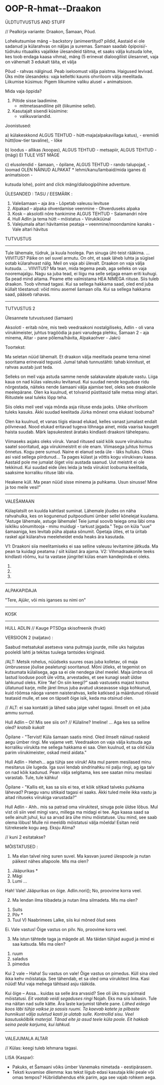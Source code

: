 # OOP-R-hmat--Draakon

	
ÜLDTUTVUSTUS AND STUFF

// Pealkirja variante: Draakon, Šamaan, Põud.

Lohekutsumise mäng – backstory (animeertitud? pildid, Aastaid ei ole sadanud ja külarahvas on näljas ja suremas. Šamaan saadab õpipoisi/-tüdruku rituaaliks vajalikke 
ülesandeid täitma, et saaks välja kutsuda lohe, kes toob endaga kaasa vihma), mäng (5 erinevat dialoogiliist ülesannet, vaja on vähemalt 3 edukalt täita, et välja

Põud - rahvas nälginud. Peab iseloomust välja paistma. Haigused levivad.
Üks mõte ülesandeks: vaja kelleltki kaunis ohvriloom välja meelitada.
Liikumise küsimus: Pigem liikumine valiku alusel + animatsioon.

Mida vaja õppida?
1) Piltide sisse laadimine.
	- mitmetasandiline pilt (liikumine sellel).
2) Kasutajalt sisendi küsimine:
	 - valikuvariandid.

Joonistused:

a) külakeskkond ALGUS TEHTUD
	- hütt-maja(alpakavillaga katus),
	- eremiidi hütt(low-tier tavaline),
	- lõke

b) loodus
	- allikas /koopas), ALGUS TEHTUD
	- metsapiir, ALGUS TEHTUD
	- (mägi) EI TULE VIST MÄGE
	
c) elusolendid
	- šamaan,
	- õpilane, ALGUS TEHTUD
	- rando talupojad,
	- loomad OLEN NÄINUD ALPAKAT
		* lehmi/kanu/lambaid/mida iganes
d) animatsioon
	- 

kutsuda lohe), point and click mäng/dialoogipõhine adventure.

ÜLESANDED :                                                                                                 TASU / EESMÄRK : 

1)	Valešamaan – aja ära	                                                                                - Lõpetab valeusu levituse
2)	Alpakad – alpaka ohverdamise veenmine                                                                   - Ohverduseks alpaka
3)	Kosk – aksolotli nõre hankimine ALGUS TEHTUD                                                            - Salamandri nõre
4)	Hull Adlin ja tema hütt – mõistatus                                                                     - Viirukiküünal
5)	Valejumala altari hävitamise peataja –  veenmine/moondamine kanaks                                      - Vale altari hävitus


TUTVUSTUS

--------------------------------------------------------------------------------------------------------------------------------------------------------------------

Tule lähemale, tüdruk, ja kuula hoolega.
Pan sinuga üht-teist rääkima.
... VIIVITUS?
Päike on sel suvel armutu.
On oht, et saak läheb luhta ja sügisel ootab külarahvast nälg.
Meil on vaja abi ülevalt. 
Draakon on vaja välja kutsuda.
... VIIVITUS?
Ma tean, mida tegema peab, aga selleks on vaja nooremajalgu.
Nagu sa juba tead, ei liigu ma selle seljaga enam eriti kuhugi.
Sa pead mind aitama.
Peame ette valmistama HEA NIMEGA riituse.
Siis tuleb draakon. Toob vihmad tagasi.
Kui sa sellega hakkama saad, oled end juba küllalt tõestanud: võid minu asemel šamaan olla.
Kui sa sellega hakkama saad, pääseb rahavas.

--------------------------------------------------------------------------------------------------------------------------------------------------------------------

TUTVUSTUS 2

Ülesannete tutvustused (šamaan)

Aksolotl - eritab nõre, mis teeb veedraakoni nostalgiliseks,
Adlin - oli vana viirukimeister, juhtus tragöödia ja pani varudega plehku,
Šamaan 2 - aja minema,
Altar - pane põlema/hävita,
Alpakaohver - Jakrü

Toortekst:

Ma seletan nüüd lähemalt.
Et draakon välja meelitada peame tema nimel sooritama erinevaid tegusid.
Jumal tahab tunnustähti: tahab kinnitust, et rahvas austab just teda.

Selleks on meil vaja astuda samme nende salakavalate alpakute vastu. Liiga kaua on nad külas valeusku levitanud.
Kui suudad nende koguduse ridu nõrgestada, näiteks nende šamaani välja ajamise teel, oleks see draakonile meelepärane.
Olen ka kuulnud, et tolvanid püstitasid talle metsa mingi altari. Riitustele seal tuleks lõpp teha.

Siis oleks meil veel vaja mõnda asja riituse enda jaoks.
Uhke ohvriloom tuleks kasuks. Äkki suudad keelitada Jürka mõnest oma elukast loobuma?

Olen ka kuulnud, et vanas tiigis elavad elukad, kelles vanast jumalast endalt põlvnevad.
Nood elukad eritavad tugeva lõhnaga ainet, mida vaarisa kaugelt haista suudab.
Märk lapsukestest ärataks kindlasti draakoni tähelepanu.

Viimaseks asjaks oleks viiruk. Vanad riitused said kõik suure viirukisuitsu saatel sooritatud, aga viirukimeistrit ei ole enam.
Viimasega juhtus hirmus õnnetus. Kogu pere surnud. Naine ei elanud seda üle - läks hulluks.
Oleks asi vaid sellega piirdunud... Ta pages külast ja võttis kogu viirukivaru kaasa.
Aastaid pole me jumalat õiget viisi austada saanud. Uut meistrit ei ole tekkinud.
Kui suudad eide üles leida ja teda viirukist loobuma keelitada, saaksime korraliku riituse läbi viia.

Heakene küll. Ma pean nüüd sisse minema ja puhkama.
Usun sinusse! Mine ja too meile vesi!"

--------------------------------------------------------------------------------------------------------------------------------------------------------------------

VALEŠAMAAN

Külaplatsilt on kuulda kahtlast suminat. Lähemale jõudes on näha rahvahulka, kes on kogunenud puitpoodiumi ümber sellel kõnelejat kuulama. "Astuge lähemale, astuge lähemale! Teie jumal soovib teiega oma  läbi oma isikliku sõnumitooja - minu muidugi - tarkust jagada." Tegu on küla "uue" šamaaniga, kes levitab püha alpaka sõnumit. Õpetaja ütles, et ta üritab raskel ajal külarahva meeleheidet enda heaks ära kasutada. 


V1: Draakoni siia meelitamiseks ei saa selline valeusu levitamine jätkuda. Ma pean ta kuidagi peatama / siit külast ära ajama.
V2: Vihmadraakonile teeks kindlasti rõõmu, kui ta vastase jüngritel külas enam kandepinda ei oleks.

1)
2)
3)


--------------------------------------------------------------------------------------------------------------------------------------------------------------------

ALPAKAPIDAJA

"Tere, Ajükr, või mis iganses su nimi on"

--------------------------------------------------------------------------------------------------------------------------------------------------------------------

KOSK

--------------------------------------------------------------------------------------------------------------------------------------------------------------------

HULL ADLIN // Kauge PTSDga skisofreenik (frukt)

VERSIOON 2 (naljatav) : 

Saabud metsatukal asetseva vana puitmaja juurde, mille uks haigutas pooleldi lahti ja tekitas tuulega tantsides kriginaid. 

/ALT: Metsik rohelus, nüüdseks suures osas juba kolletav, oli maja ümbrusesse jõulise pealetungi sooritanud. Mõni ütleks, et tegemist on kutsumata külalisega, aga sa ei ole nendega ühel meelel.
Maja ümbrus oli lastud looduse poolt üle võtta, arvestades, et see kunagi sealt üldse lahkunud oleks. Kiire “Ae! On siin keegi?” saab vastuseks majast kostva üllatunud karje, mille järel ilmus juba 
avatud ukseavasse väga kohkunud, kuid rõõmsa näoga vanem naisterahvas, kelle katkised ja määrdunud rõivaid teatasid mulle, et see on täpselt õige isik, keda ma otsinud 
olen.

// ALT: ei saa kontakti ja lähed saba jalge vahel tagasi. Ilmselt on eit juba ammu surnud.

Hull Adlin – Oi! Mis see siis on? // Külaline? Imeline! ... Aga kes sa selline oled? *kratsib kukalt*

Õpilane - "Tervist! Küla šamaan saatis mind. Oled ilmselt näinud raskeid aegu ümber ringi. Me vajame vett. Veedraakon on vaja välja kutsuda aga korraliku viirukita me sellega hakkama ei saa. Olen kuulnud, et sa olid küla parim viirukimeister, oskad meid aidata." 

Hull Adlin -  Heheh... aga tühja see viiruk! Aita mul parem mesilased minu mesitarus üle lugeda. Iga suvi lendab sindrinahku nii palju ringi, ag iga talv on nad kõik kadunud. Pean välja selgitama, kes see saatan minu mesilasi varastab. Tule, tule kähku! 

Õpilane - "Kallis eit, kas sa siis ei tea, et kõik sitikad talveks puhkama lähevad? Praegu vanu sitikaid tagasi ei saaks. Äkki tuled meile ikka vastu ja aitad riituseks viirukiga varustada?"

Hull Adlin -  Ahh.. mis sa patrad oma viirukitest, sinuga pole üldse lõbus. Mul vist oli siin veel mingi varu, millega ma midagi ei tee. Aga kaasa saad sa selle ainult juhul, kui sa arvad ära ühe minu mõistatuse. Usu mind, see saab olema lõbus! Mulle nii meeldib mõistatusi välja mõelda! Esitan neid tütrekesele kogu aeg. Eksju Alima?

// kuni 2 esitatakse?

MÕISTATUSED : 

1.	Ma elan talvel ning suren suvel. Ma kasvan juured ülespoole ja nutan päikest nähes allapoole. Mis ma olen?

1) Jääpurikas *
2) Mägi
3) Lumi
...

Hah! Vale! Jääpurikas on õige. Adlin.nori(); No, proovime korra veel.

2.	Ma lendan ilma tiibadeta ja nutan ilma silmadeta. Mis ma olen?

1) Suits
2) Pilv *
3) Tuul
V) Naabrimees Lalke, siis kui mõned õlud sees

Ei. Vale vastus! Õige vastus on pilv. No, proovime korra veel.

3.	Ma istun tähtede taga ja mägede all. Ma täidan tühjad augud ja mind ei saa katsuda. Mis ma olen?

1) ruum
2) saladus
3) pimedus

Kui 2 vale – Haha! Su vastus on vale! Õige vastus on pimedus. Küll sina oled ikka kehv mõistataja. See tähendab, et sa oled oma viirukitest ilma. Kasi nüüd! Mul vaja mehega tähtsaid asju rääkida.

Kui õige – Assa... kuidas sa selle ära arvasid? See oli üks mu parimaid mõistatusi.
*Eit vaatab veidi segaduses ringi* Nojah. Eks ma siis lubasin. Tule ma näitan nad sulle kätte. Ära laste karjumist tähele pane.
*Lähed eidega koos läbi tühja vaikse ja sassis ruumi. Ta kaevab katete ja pilbaste hunnikust välja suletud kasti ja ulatab sulle. Kontrollid sisu. Veel kasutuskõlblik materjal. Tänad eite ja asud teele küla poole. Eit hakkab seina peale karjuma, kui lahkud.*

--------------------------------------------------------------------------------------------------------------------------------------------------------------------

VALEJUMALA ALTAR

// Külas: keegi tuleb lehmana tagasi.

LISA (Kaspar):
* Pakuks, et Šamaani võiks ümber Vanemaks nimetada - eestipärasem.
* Teksti kuvamise dilemma: kas tekst liigub edasi kasutaja kliki peale või omas tempos? Hübriidlahendus ehk parim, aga see vajab rohkem aega.
